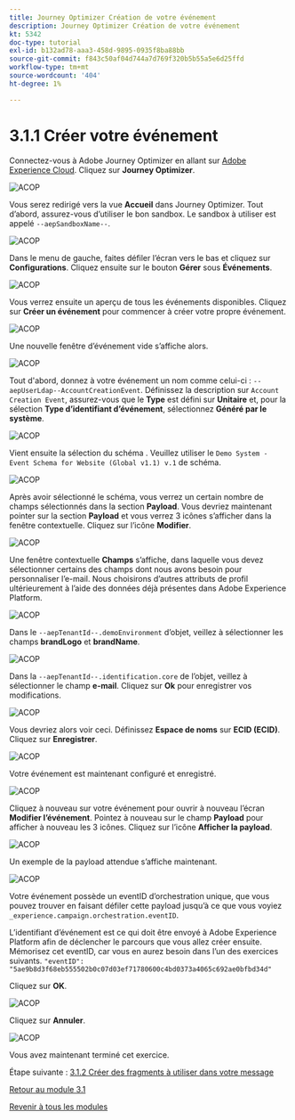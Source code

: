 ```yaml
---
title: Journey Optimizer Création de votre événement
description: Journey Optimizer Création de votre événement
kt: 5342
doc-type: tutorial
exl-id: b132ad78-aaa3-458d-9895-0935f8ba88bb
source-git-commit: f843c50af04d744a7d769f320b5b55a5e6d25ffd
workflow-type: tm+mt
source-wordcount: '404'
ht-degree: 1%

---
```


# 3.1.1 Créer votre événement

Connectez-vous à Adobe Journey Optimizer en allant sur [Adobe Experience Cloud](https://experience.adobe.com?lang=fr). Cliquez sur **Journey Optimizer**.

![ACOP ](./images/acophome.png)

Vous serez redirigé vers la vue **Accueil** dans Journey Optimizer. Tout d’abord, assurez-vous d’utiliser le bon sandbox. Le sandbox à utiliser est appelé `--aepSandboxName--`.

![ACOP ](./images/acoptriglp.png)

Dans le menu de gauche, faites défiler l’écran vers le bas et cliquez sur **Configurations**. Cliquez ensuite sur le bouton **Gérer** sous **Événements**.

![ACOP ](./images/acopmenu.png)

Vous verrez ensuite un aperçu de tous les événements disponibles. Cliquez sur **Créer un événement** pour commencer à créer votre propre événement.

![ACOP ](./images/emptyevent.png)

Une nouvelle fenêtre d’événement vide s’affiche alors.

![ACOP ](./images/emptyevent1.png)

Tout d&#39;abord, donnez à votre événement un nom comme celui-ci : `--aepUserLdap--AccountCreationEvent`.
Définissez la description sur `Account Creation Event`, assurez-vous que le **Type** est défini sur **Unitaire** et, pour la sélection **Type d’identifiant d’événement**, sélectionnez **Généré par le système**.

![ACOP ](./images/eventdescription.png)

Vient ensuite la sélection du schéma . Veuillez utiliser le `Demo System - Event Schema for Website (Global v1.1) v.1` de schéma.

![ACOP ](./images/eventschema.png)

Après avoir sélectionné le schéma, vous verrez un certain nombre de champs sélectionnés dans la section **Payload**. Vous devriez maintenant pointer sur la section **Payload** et vous verrez 3 icônes s’afficher dans la fenêtre contextuelle. Cliquez sur l’icône **Modifier**.

![ACOP ](./images/eventpayload.png)

Une fenêtre contextuelle **Champs** s’affiche, dans laquelle vous devez sélectionner certains des champs dont nous avons besoin pour personnaliser l’e-mail.  Nous choisirons d’autres attributs de profil ultérieurement à l’aide des données déjà présentes dans Adobe Experience Platform.

![ACOP ](./images/eventfields.png)

Dans le `--aepTenantId--.demoEnvironment` d’objet, veillez à sélectionner les champs **brandLogo** et **brandName**.

![ACOP ](./images/eventpayloadbr.png)

Dans la `--aepTenantId--.identification.core` de l’objet, veillez à sélectionner le champ **e-mail**. Cliquez sur **Ok** pour enregistrer vos modifications.

![ACOP ](./images/eventpayloadbrid.png)

Vous devriez alors voir ceci. Définissez **Espace de noms** sur **ECID (ECID)**. Cliquez sur **Enregistrer**.

![ACOP ](./images/eventsave.png)

Votre événement est maintenant configuré et enregistré.

![ACOP ](./images/eventdone.png)

Cliquez à nouveau sur votre événement pour ouvrir à nouveau l’écran **Modifier l’événement**. Pointez à nouveau sur le champ **Payload** pour afficher à nouveau les 3 icônes. Cliquez sur l’icône **Afficher la payload**.

![ACOP ](./images/viewevent.png)

Un exemple de la payload attendue s’affiche maintenant.

![ACOP ](./images/fullpayload.png)

Votre événement possède un eventID d’orchestration unique, que vous pouvez trouver en faisant défiler cette payload jusqu’à ce que vous voyiez `_experience.campaign.orchestration.eventID`.

L’identifiant d’événement est ce qui doit être envoyé à Adobe Experience Platform afin de déclencher le parcours que vous allez créer ensuite. Mémorisez cet eventID, car vous en aurez besoin dans l’un des exercices suivants.
`"eventID": "5ae9b8d3f68eb555502b0c07d03ef71780600c4bd0373a4065c692ae0bfbd34d"`

Cliquez sur **OK**.

![ACOP ](./images/payloadeventID.png)

Cliquez sur **Annuler**.

![ACOP ](./images/payloadeventID1.png)

Vous avez maintenant terminé cet exercice.

Étape suivante : [3.1.2 Créer des fragments à utiliser dans votre message](./ex2.md)

[Retour au module 3.1](./journey-orchestration-create-account.md)

[Revenir à tous les modules](../../../overview.md)
